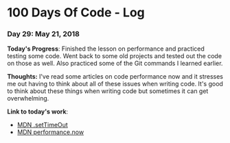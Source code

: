 # 100 Days Of Code - Log

### Day 29: May 21, 2018

**Today's Progress**:  Finished the lesson on performance and practiced testing some code.  Went back to some old projects and tested out the code on those as well.  Also practiced some of the Git commands I learned earlier.

**Thoughts:** I've read some articles on code performance now and it stresses me out having to think about all of these issues when writing code.  It's good to think about these things when writing code but sometimes it can get overwhelming.

**Link to today's work**:
* [MDN .setTimeOut](https://developer.mozilla.org/en-US/docs/Web/API/WindowOrWorkerGlobalScope/setTimeout)
* [MDN performance.now](https://developer.mozilla.org/en-US/docs/Web/API/Performance/now)
